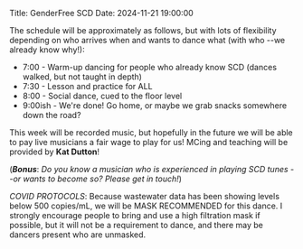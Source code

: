 Title: GenderFree SCD
Date: 2024-11-21 19:00:00

The schedule will be approximately as follows, but with lots of flexibility depending on who arrives when and wants to dance what (with who --we already know why!):
- 7:00 - Warm-up dancing for people who already know SCD (dances walked, but not taught in depth)
- 7:30 - Lesson and practice for ALL
- 8:00 - Social dance, cued to the floor level
- 9:00ish - We're done! Go home, or maybe we grab snacks somewhere down the road?

This week will be recorded music, but hopefully in the future we will be able to pay live musicians a fair wage to play for us! MCing and teaching will be provided by **Kat Dutton**!

(***Bonus***: *Do you know a musician who is experienced in playing SCD tunes --or wants to become so? Please get in touch!*)

*COVID PROTOCOLS*: Because wastewater data has been showing levels below 500 copies/mL, we will be MASK RECOMMENDED for this dance. I strongly encourage people to bring and use a high filtration mask if possible, but it will not be a requirement to dance, and there may be dancers present who are unmasked.
